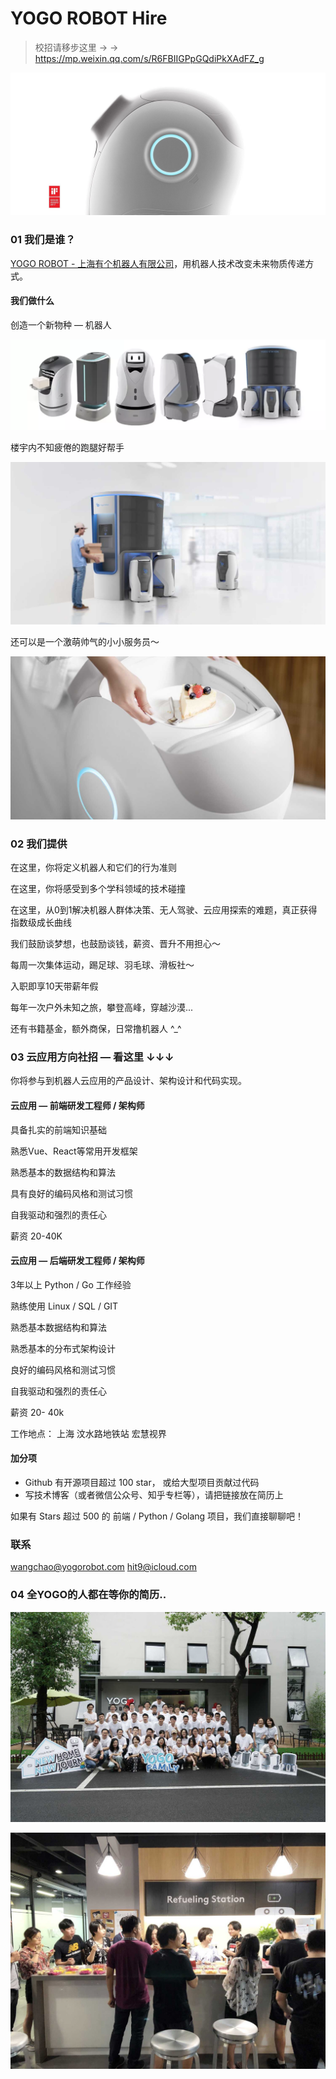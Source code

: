 YOGO ROBOT Hire
===============

> 校招请移步这里 → → https://mp.weixin.qq.com/s/R6FBIIGPpGQdiPkXAdFZ_g

![](images/1.jpeg)

### 01 我们是谁？

[YOGO ROBOT - 上海有个机器人有限公司](https://www.yogorobot.com/)，用机器人技术改变未来物质传递方式。

#### 我们做什么

创造一个新物种 — 机器人

![](images/2.png)

楼宇内不知疲倦的跑腿好帮手

![](images/3.jpeg)

还可以是一个激萌帅气的小小服务员～

![](images/4.jpeg)

### 02 我们提供

在这里，你将定义机器人和它们的行为准则

在这里，你将感受到多个学科领域的技术碰撞

在这里，从0到1解决机器人群体决策、无人驾驶、云应用探索的难题，真正获得指数级成长曲线

我们鼓励谈梦想，也鼓励谈钱，薪资、晋升不用担心～

每周一次集体运动，踢足球、羽毛球、滑板社～

入职即享10天带薪年假

每年一次户外未知之旅，攀登高峰，穿越沙漠...

还有书籍基金，额外商保，日常撸机器人 ^_^

### 03 云应用方向社招 — 看这里 ↓↓↓

你将参与到机器人云应用的产品设计、架构设计和代码实现。

#### 云应用 — 前端研发工程师 / 架构师

具备扎实的前端知识基础

熟悉Vue、React等常用开发框架

熟悉基本的数据结构和算法

具有良好的编码风格和测试习惯

自我驱动和强烈的责任心

薪资 20-40K

#### 云应用 — 后端研发工程师 / 架构师

3年以上 Python / Go 工作经验

熟练使用 Linux / SQL / GIT

熟悉基本数据结构和算法

熟悉基本的分布式架构设计

良好的编码风格和测试习惯

自我驱动和强烈的责任心

薪资 20- 40k

工作地点： 上海 汶水路地铁站 宏慧视界

#### 加分项

* Github 有开源项目超过 100 star， 或给大型项目贡献过代码
* 写技术博客（或者微信公众号、知乎专栏等），请把链接放在简历上

如果有 Stars 超过 500 的 前端 / Python / Golang 项目，我们直接聊聊吧！

### 联系

[wangchao@yogorobot.com](mailto:wangchao@yogorobot.com)
[hit9@icloud.com](mailto:hit9@icloud.com)

### 04 全YOGO的人都在等你的简历..

![](images/5.jpeg)

![](images/6.jpeg)

